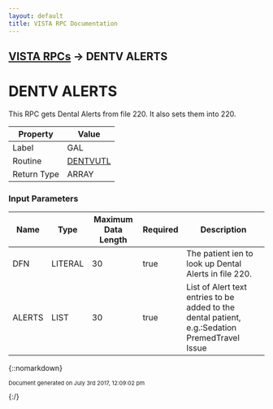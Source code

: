 ```yaml
---
layout: default
title: VISTA RPC Documentation
---
```


## [VISTA RPCs](TableOfContents) &#8594; DENTV ALERTS
# DENTV ALERTS

This RPC gets Dental Alerts from file 220.  It also sets them into 220.

Property | Value
--- | ---
Label | GAL
Routine | [DENTVUTL](http://code.osehra.org/dox/Routine_DENTVUTL_source.html)
Return Type | ARRAY


### Input Parameters

Name | Type | Maximum Data Length | Required | Description
--- | --- | --- | --- | ---
DFN | LITERAL | 30 | true | The patient ien to look up Dental Alerts in file 220.
ALERTS | LIST | 30 | true | List of Alert text entries to be added to the dental patient, e.g.:Sedation PremedTravel Issue



{::nomarkdown} <br/><p style="font-size: 11px">Document generated on July 3rd 2017, 12:09:02 pm</p>{:/}